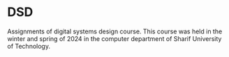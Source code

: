 # DSD
Assignments of digital systems design course. This course was held in the winter and spring of 2024 in the computer department of Sharif University of Technology.
